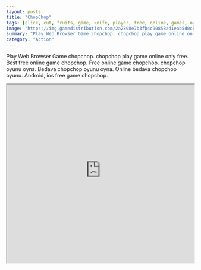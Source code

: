 ```yaml
---
layout: posts
title: "ChopChop"
tags: [click, cut, fruits, game, knife, player, free, online, games, oyna, game, free, games, play, play, games]
image: "https://img.gamedistribution.com/2a2898e7b3fb4c90858ad1eab5d0c63c-512x384.jpeg"
summary: "Play Web Browser Game chopchop. chopchop play game online only free. Best free online game chopchop. Free online game chopchop. chopchop oyunu oyna. Bedava chopchop oyunu oyna. Online bedava chopchop oyunu. Android, ios free game chopchop."
category: "Action"
---
```


Play Web Browser Game chopchop. chopchop play game online only free. Best free online game chopchop. Free online game chopchop. chopchop oyunu oyna. Bedava chopchop oyunu oyna. Online bedava chopchop oyunu. Android, ios free game chopchop.

<iframe width="100%" height="480px;" src="https://html5.gamedistribution.com/2a2898e7b3fb4c90858ad1eab5d0c63c/"></iframe>